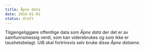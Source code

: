```yaml
---
title: Åpne data
date: 2016-01-01
status: draft
---
```


Tilgjengeliggjøre offentlige data som _Åpne data_ der det er av samfunnsmessig
verdi, som kan viderebrukes og som ikke er taushetsbelagt.
UiB skal fortrinsvis selv bruke disse _Åpne dataene_.
